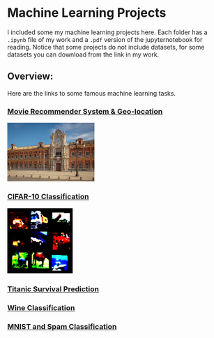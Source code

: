 # Machine Learning Projects
I included some my machine learning projects here. Each folder has a `.ipynb` file of my work and a `.pdf` version of the jupyternotebook for reading. Notice that some projects do not include datasets, for some datasets you can download from the link in my work.

## Overview:
Here are the links to some famous machine learning tasks. 

### [Movie Recommender System & Geo-location](/Movie%20Recommender%20&%20Geo-location%20with%20k-NN/)
<img src="./images/geo.jpg" width=200>

### [CIFAR-10 Classification](/CIFAR-10%20Classification%20with%20CNN/)
<img src="./images/CIFAR10.png" width=150>

### [Titanic Survival Prediction](/Titanic%20survival%20Prediction%20with%20Random%20Forests/)

### [Wine Classification](/Wine%20Classification%20with%20Logistic%20Regression/)

### [MNIST and Spam Classification]()
